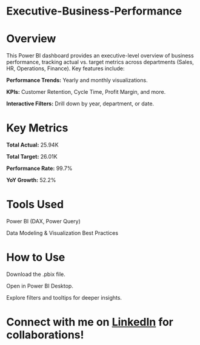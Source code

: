# Executive-Business-Performance
# Overview
This Power BI dashboard provides an executive-level overview of business performance, tracking actual vs. target metrics across departments (Sales, HR, Operations, Finance). Key features include:

**Performance Trends:** Yearly and monthly visualizations.

**KPIs:** Customer Retention, Cycle Time, Profit Margin, and more.

**Interactive Filters:** Drill down by year, department, or date.

# Key Metrics
**Total Actual:** 25.94K

**Total Target:** 26.01K

**Performance Rate:** 99.7%

**YoY Growth:** 52.2%

# Tools Used
Power BI (DAX, Power Query)

Data Modeling & Visualization Best Practices

# How to Use
Download the .pbix file.

Open in Power BI Desktop.

Explore filters and tooltips for deeper insights.

# Connect with me on [LinkedIn](www.linkedin.com/in/sakshi-ubale) for collaborations!

